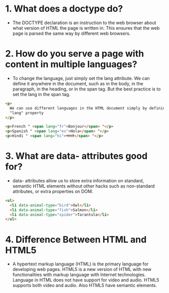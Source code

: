 # 1. What does a doctype do?

- The DOCTYPE declaration is an instruction to the web browser about what version of HTML the page is written in. This ensures that the web page is parsed the same way by different web browsers.

# 2. How do you serve a page with content in multiple languages?

- To change the language, just simply set the lang attribute. We can define it anywhere in the document, such as in the body, in the paragraph, in the heading, or in the span tag. But the best practice is to set the lang in the span tag.

```html
<p>
  We can use different languages in the HTML document simply by defining the
  "lang" property
</p>

<p>French " <span lang="fr">Bonjour</span> "</p>
<p>Spanish " <span lang="es">Hola</span> "</p>
<p>Hindi " <span lang="hi">नमस्ते</span> "</p>
```

# 3. What are data- attributes good for?

- data- attributes allow us to store extra information on standard, semantic HTML elements without other hacks such as non-standard attributes, or extra properties on DOM.

```html
<ul>
  <li data-animal-type="bird">Owl</li>
  <li data-animal-type="fish">Salmon</li>
  <li data-animal-type="spider">Tarantula</li>
</ul>
```

# 4. Difference Between HTML and HTML5

- A hypertext markup language (HTML) is the primary language for developing web pages. HTML5 is a new version of HTML with new functionalities with markup language with Internet technologies. Language in HTML does not have support for video and audio. HTML5 supports both video and audio.
  Also HTML5 have semantic elements.
